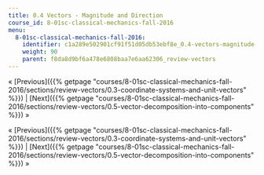 ```yaml
---
title: 0.4 Vectors - Magnitude and Direction
course_id: 8-01sc-classical-mechanics-fall-2016
menu:
  8-01sc-classical-mechanics-fall-2016:
    identifier: c1a289e502901cf91f51d05db53ebf8e_0.4-vectors-magnitude-and-direction
    weight: 90
    parent: f8da8d9bf6a478e6808baa7e6aa62306_review-vectors
---
```

« [Previous]({{% getpage "courses/8-01sc-classical-mechanics-fall-2016/sections/review-vectors/0.3-coordinate-systems-and-unit-vectors" %}}) | [Next]({{% getpage "courses/8-01sc-classical-mechanics-fall-2016/sections/review-vectors/0.5-vector-decomposition-into-components" %}}) »

« [Previous]({{% getpage "courses/8-01sc-classical-mechanics-fall-2016/sections/review-vectors/0.3-coordinate-systems-and-unit-vectors" %}}) | [Next]({{% getpage "courses/8-01sc-classical-mechanics-fall-2016/sections/review-vectors/0.5-vector-decomposition-into-components" %}}) »